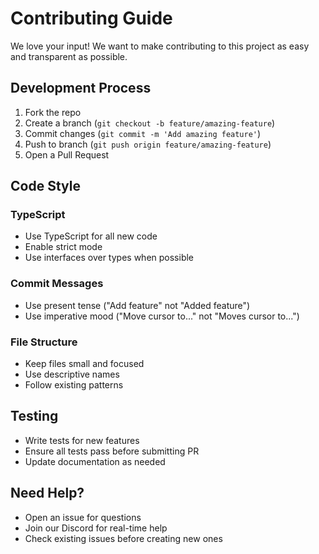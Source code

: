 # Contributing Guide

We love your input! We want to make contributing to this project as easy and transparent as possible.

## Development Process

1. Fork the repo
2. Create a branch (`git checkout -b feature/amazing-feature`)
3. Commit changes (`git commit -m 'Add amazing feature'`)
4. Push to branch (`git push origin feature/amazing-feature`)
5. Open a Pull Request

## Code Style

### TypeScript
- Use TypeScript for all new code
- Enable strict mode
- Use interfaces over types when possible

### Commit Messages
- Use present tense ("Add feature" not "Added feature")
- Use imperative mood ("Move cursor to..." not "Moves cursor to...")

### File Structure
- Keep files small and focused
- Use descriptive names
- Follow existing patterns

## Testing
- Write tests for new features
- Ensure all tests pass before submitting PR
- Update documentation as needed

## Need Help?
- Open an issue for questions
- Join our Discord for real-time help
- Check existing issues before creating new ones